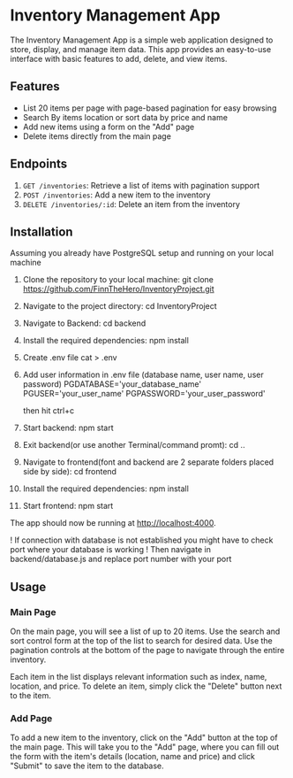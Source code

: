 # Inventory Management App

The Inventory Management App is a simple web application designed to store, display, and manage item data.
This app provides an easy-to-use interface with basic features to add, delete, and view items.

## Features

- List 20 items per page with page-based pagination for easy browsing
- Search By items location or sort data by price and name
- Add new items using a form on the "Add" page
- Delete items directly from the main page

## Endpoints

1. `GET /inventories`: Retrieve a list of items with pagination support
2. `POST /inventories`: Add a new item to the inventory
3. `DELETE /inventories/:id`: Delete an item from the inventory

## Installation

Assuming you already have PostgreSQL setup and running on your local machine

1. Clone the repository to your local machine:
   	git clone https://github.com/FinnTheHero/InventoryProject.git
2. Navigate to the project directory:
	cd InventoryProject
3. Navigate to Backend:
	cd backend
4. Install the required dependencies:
	npm install
5. Create .env file
	cat > .env
6. Add user information in .env file (database name, user name, user password)
	PGDATABASE='your_database_name'
	PGUSER='your_user_name'
	PGPASSWORD='your_user_password'

	then hit ctrl+c
7. Start backend:
	npm start
8. Exit backend(or use another Terminal/command promt):
	cd ..
9. Navigate to frontend(font and backend are 2 separate folders placed side by side):
	cd frontend
10. Install the required dependencies:
	npm install
11. Start frontend:
	npm start

The app should now be running at [http://localhost:4000](http://localhost:3000).

! If connection with database is not established you might have to check port where your database is working
! Then navigate in backend/database.js and replace port number with your port 

## Usage

### Main Page

On the main page, you will see a list of up to 20 items.
Use the search and sort control form at the top of the list to search for desired data.
Use the pagination controls at the bottom of the page to navigate through the entire inventory.

Each item in the list displays relevant information such as
index, name, location, and price. To delete an item, simply click the "Delete" button next to the item.

### Add Page

To add a new item to the inventory, click on the "Add" button at the top of the main page.
This will take you to the "Add" page, where you can fill out the form with the item's details
(location, name and price) and click "Submit" to save the item to the database.